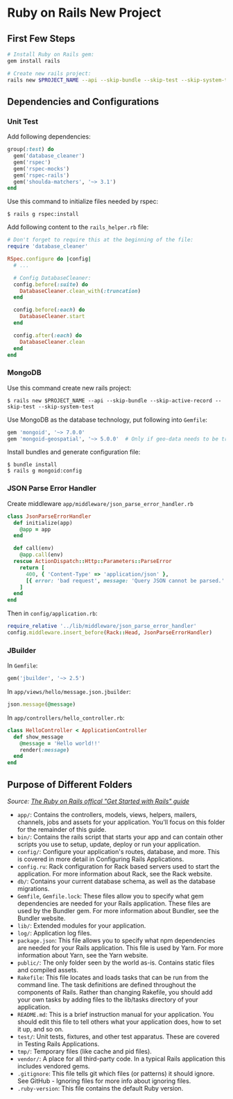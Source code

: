# Ruby on Rails New Project

## First Few Steps

```bash
# Install Ruby on Rails gem:
gem install rails 

# Create new rails project:
rails new $PROJECT_NAME --api --skip-bundle --skip-test --skip-system-test
```

## Dependencies and Configurations

### Unit Test

Add following dependencies:

```ruby
group(:test) do
  gem('database_cleaner')
  gem('rspec')
  gem('rspec-mocks')
  gem('rspec-rails')
  gem('shoulda-matchers', '~> 3.1')
end
```

Use this command to initialize files needed by rspec:

```console
$ rails g rspec:install
```

Add following content to the `rails_helper.rb` file:

```ruby
# Don't forget to require this at the beginning of the file:
require 'database_cleaner'

RSpec.configure do |config|
  # ...

  # Config DatabaseCleaner:
  config.before(:suite) do
    DatabaseCleaner.clean_with(:truncation)
  end

  config.before(:each) do
    DatabaseCleaner.start
  end

  config.after(:each) do
    DatabaseCleaner.clean
  end
end
```

### MongoDB

Use this command create new rails project:

```console
$ rails new $PROJECT_NAME --api --skip-bundle --skip-active-record --skip-test --skip-system-test
```

Use MongoDB as the database technology, put following into `Gemfile`:

```ruby
gem 'mongoid', '~> 7.0.0'
gem 'mongoid-geospatial', '~> 5.0.0'  # Only if geo-data needs to be treated properly
```

Install bundles and generate configuration file:

```console
$ bundle install
$ rails g mongoid:config
```

### JSON Parse Error Handler

Create middleware `app/middleware/json_parse_error_handler.rb`

```ruby
class JsonParseErrorHandler
  def initialize(app)
    @app = app
  end

  def call(env)
    @app.call(env)
  rescue ActionDispatch::Http::Parameters::ParseError
    return [
      400, { 'Content-Type' => 'application/json' },
      [{ error: 'bad request', message: 'Query JSON cannot be parsed.' }.to_json]
    ]
  end
end
```

Then in `config/application.rb`:

```ruby
require_relative '../lib/middleware/json_parse_error_handler'
config.middleware.insert_before(Rack::Head, JsonParseErrorHandler)
```

### JBuilder

In `Gemfile`:
```ruby
gem('jbuilder', '~> 2.5')
```

In `app/views/hello/message.json.jbuilder`:

```ruby
json.message(@message)
```

In `app/controllers/hello_controller.rb`:

```ruby
class HelloController < ApplicationController
  def show_message
    @message = 'Hello world!!'
    render(:message)
  end
end
```

## Purpose of Different Folders

_Source: [The Ruby on Rails offical "Get Started with Rails" guide](http://guides.rubyonrails.org/getting_started.html)_

* `app/`: Contains the controllers, models, views, helpers, mailers, channels, jobs and assets for your application. You'll focus on this folder for the remainder of this guide.
* `bin/`: Contains the rails script that starts your app and can contain other scripts you use to setup, update, deploy or run your application.
* `config/`: Configure your application's routes, database, and more. This is covered in more detail in Configuring Rails Applications.
* `config.ru`: Rack configuration for Rack based servers used to start the application. For more information about Rack, see the Rack website.
* `db/`: Contains your current database schema, as well as the database migrations.
* `Gemfile`, `Gemfile.lock`: These files allow you to specify what gem dependencies are needed for your Rails application. These files are used by the Bundler gem. For more information about Bundler, see the Bundler website.
* `lib/`: Extended modules for your application.
* `log/`: Application log files.
* `package.json`: This file allows you to specify what npm dependencies are needed for your Rails application. This file is used by Yarn. For more information about Yarn, see the Yarn website.
* `public/`: The only folder seen by the world as-is. Contains static files and compiled assets.
* `Rakefile`: This file locates and loads tasks that can be run from the command line. The task definitions are defined throughout the components of Rails. Rather than changing Rakefile, you should add your own tasks by adding files to the lib/tasks directory of your application.
* `README.md`: This is a brief instruction manual for your application. You should edit this file to tell others what your application does, how to set it up, and so on.
* `test/`: Unit tests, fixtures, and other test apparatus. These are covered in Testing Rails Applications.
* `tmp/`: Temporary files (like cache and pid files).
* `vendor/`: A place for all third-party code. In a typical Rails application this includes vendored gems.
* `.gitignore`: This file tells git which files (or patterns) it should ignore. See GitHub - Ignoring files for more info about ignoring files.
* `.ruby-version`: This file contains the default Ruby version.
